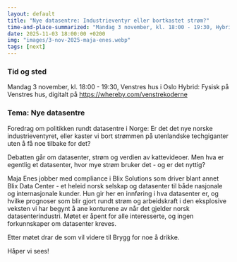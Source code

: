 ```yaml
---
layout: default
title: "Nye datasentre: Industrieventyr eller bortkastet strøm?"
time-and-place-summarized: "Mandag 3 november, kl. 18:00 - 19:30, Hybrid (digitalt og Venstres hus i Oslo)"
date: 2025-11-03 18:00:00 +0200
img: "images/3-nov-2025-maja-enes.webp"
tags: [next]
---
```

### Tid og sted
Mandag 3 november, kl. 18:00 - 19:30, Venstres hus i Oslo
Hybrid: Fysisk på Venstres hus, digitalt på <a class="a" href="https://whereby.com/venstrekoderne">https://whereby.com/venstrekoderne</a>

### Tema: Nye datasentre
Foredrag om politikken rundt datasentre i Norge: Er det det nye norske industrieventyret, eller kaster vi bort strømmen på utenlandske techgiganter uten å få noe tilbake for det?

Debatten går om datasenter, strøm og verdien av kattevideoer. Men hva er egentlig et datasenter, hvor mye strøm bruker det - og er det nyttig?

Maja Enes jobber med compliance i Blix Solutions som driver blant annet Blix Data Center - et heleid norsk selskap og datasenter til både nasjonale og internasjonale kunder. Hun gir her en innføring i hva datasenter er, og hvilke prognoser som blir gjort rundt strøm og arbeidskraft i den eksplosive veksten vi har begynt å ane konturene av når det gjelder norsk datasenterindustri. Møtet er åpent for alle interesserte, og ingen forkunnskaper om datasenter kreves.

Etter møtet drar de som vil videre til Brygg for noe å drikke.

Håper vi sees!

